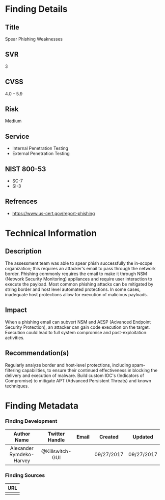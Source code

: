 

# Finding Details 

## Title
  Spear Phishing Weaknesses
## SVR
  3
## CVSS
  4.0 – 5.9
## Risk
  Medium
## Service
  * Internal Penetration Testing
  * External Penetration Testing 
## NIST 800-53 
  * SC-7
  * SI-3
## Refrences
  * https://www.us-cert.gov/report-phishing
  
# Technical Information

## Description 
The assessment team was able to spear phish successfully the in-scope organization; this requires an attacker's email to pass through the network border. Phishing commonly requires the email to make it through NSM (Network Security Monitoring) appliances and require user interaction to execute the payload. Most common phishing attacks can be mitigated by string border and host level automated protections. In some cases, inadequate host protections allow for execution of malicious payloads. 

## Impact
When a phishing email can subvert NSM and AESP (Advanced Endpoint Security Protection), an attacker can gain code execution on the target. Execution could lead to full system compromise and post-exploitation activities.

## Recommendation(s)
Regularly analyze border and host-level protections, including spam-filtering capabilities, to ensure their continued effectiveness in blocking the delivery and execution of malware. Build custom IOC's (Indicators of Compromise) to mitigate APT (Advanced Persistent Threats) and known techniques. 

# Finding Metadata
### Finding Development
| Author Name | Twitter Handle | Email | Created | Updated |
|:-:|:-:|:-:|:-:|:-:|
| Alexander Rymdeko-Harvey | @Killswitch-GUI |  | 09/27/2017 | 09/27/2017 |

### Finding Sources
| URL | 
|:-:|
|  |
